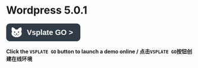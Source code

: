 # Wordpress 5.0.1

<a href="https://www.vsplate.com/?docker-compose=https://github.com/vsplate/dcenvs/wordpress/5.0.1"><img alt="VSPLATE GO" src="https://raw.githubusercontent.com/vsplate/images/master/vsgo_btn.png" width="200px"></a>

**Click the `VSPLATE GO` button to launch a demo online / 点击`VSPLATE GO`按钮创建在线环境**